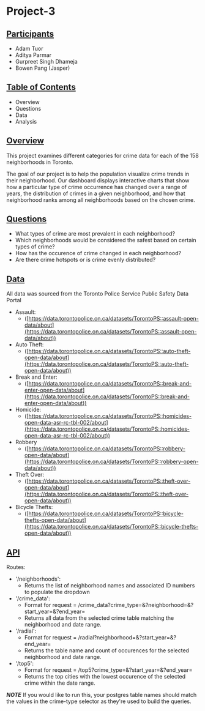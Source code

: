 # Project-3
## **<span style="text-decoration:underline;">Participants</span>**

* Adam Tuor
* Aditya Parmar
* Gurpreet Singh Dhameja
* Bowen Pang (Jasper)

## **<span style="text-decoration:underline;">Table of Contents</span>**



* Overview
* Questions
* Data
* Analysis

## **<span style="text-decoration:underline;">Overview</span>**

This project examines different categories for crime data for each of the 158 neighborhoods in Toronto.

The goal of our project is to help the population visualize crime trends in their neighborhood.  Our dashboard displays interactive charts that show how a particular type of crime occurrence has changed over a range of years, the distribution of crimes in a given neighborhood, and how that neighborhood ranks among all neighborhoods based on the chosen crime.

## **<span style="text-decoration:underline;">Questions</span>**



* What types of crime are most prevalent in each neighborhood?
* Which neighborhoods would be considered the safest based on certain types of crime?
* How has the occurence of crime changed in each neighborhood?
* Are there crime hotspots or is crime evenly distributed?

## **<span style="text-decoration:underline;">Data</span>**

All data was sourced from the Toronto Police Service Public Safety Data Portal



* Assault:
    * ([https://data.torontopolice.on.ca/datasets/TorontoPS::assault-open-data/about](https://data.torontopolice.on.ca/datasets/TorontoPS::assault-open-data/about))
* Auto Theft:
    * ([https://data.torontopolice.on.ca/datasets/TorontoPS::auto-theft-open-data/about](https://data.torontopolice.on.ca/datasets/TorontoPS::auto-theft-open-data/about))
* Break and Enter:
    * ([https://data.torontopolice.on.ca/datasets/TorontoPS::break-and-enter-open-data/about](https://data.torontopolice.on.ca/datasets/TorontoPS::break-and-enter-open-data/about))
* Homicide:
    * ([https://data.torontopolice.on.ca/datasets/TorontoPS::homicides-open-data-asr-rc-tbl-002/about](https://data.torontopolice.on.ca/datasets/TorontoPS::homicides-open-data-asr-rc-tbl-002/about))
* Robbery
    * ([https://data.torontopolice.on.ca/datasets/TorontoPS::robbery-open-data/about](https://data.torontopolice.on.ca/datasets/TorontoPS::robbery-open-data/about))
* Theft Over:
    * ([https://data.torontopolice.on.ca/datasets/TorontoPS::theft-over-open-data/about](https://data.torontopolice.on.ca/datasets/TorontoPS::theft-over-open-data/about))
* Bicycle Thefts:
    * ([https://data.torontopolice.on.ca/datasets/TorontoPS::bicycle-thefts-open-data/about](https://data.torontopolice.on.ca/datasets/TorontoPS::bicycle-thefts-open-data/about))

## **<span style="text-decoration:underline;">API</span>**

Routes:
* '/neighborhoods':
   * Returns the list of neighborhood names and associated ID numbers to populate the dropdown
* '/crime_data':
   * Format for request = /crime_data?crime_type=<YourCrimeType>&?neighborhood=<NumberOfNeighborhood>&?start_year=<Year>&?end_year=<Year>
   * Returns all data from the selected crime table matching the neighborhood and date range.
* '/radial':
   * Format for request = /radial?neighborhood=<NumberOfNeighborhood>&?start_year=<Year>&?end_year=<Year>
   * Returns the table name and count of occurences for the selected neighborhood and date range.
* '/top5':
   * Format for request = /top5?crime_type=<YourCrimeType>&?start_year=<Year>&?end_year=<Year>
   * Returns the top cities with the lowest occurence of the selected crime within the date range.
   
***NOTE*** If you would like to run this, your postgres table names should match the values in the crime-type selector as they're used to build the queries.
